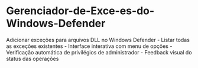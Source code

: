 # Gerenciador-de-Exce-es-do-Windows-Defender
 Adicionar exceções para arquivos DLL no Windows Defender - Listar todas as exceções existentes - Interface interativa com menu de opções - Verificação automática de privilégios de administrador - Feedback visual do status das operações
